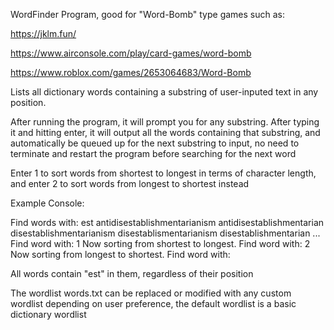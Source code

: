 WordFinder Program, good for "Word-Bomb" type games such as:

https://jklm.fun/

https://www.airconsole.com/play/card-games/word-bomb

https://www.roblox.com/games/2653064683/Word-Bomb

Lists all dictionary words containing a substring of user-inputed text in any position. 


After running the program, it will prompt you for any substring. After typing it and hitting enter, it will output all the words containing that substring,
and automatically be queued up for the next substring to input, no need to terminate and restart the program before searching for the next word


Enter 1 to sort words from shortest to longest in terms of character length, and enter 2 to sort words from longest to shortest instead


Example Console:

Find words with: est
antidisestablishmentarianism
antidisestablishmentarian
disestablishmentarianism
disestablismentarianism
disestablishmentarian
...
Find word with: 1
Now sorting from shortest to longest.
Find word with: 2
Now sorting from longest to shortest.
Find word with: 

All words contain "est" in them, regardless of their position

The wordlist  words.txt can be replaced or modified with any custom wordlist depending on user preference, the default wordlist is a basic dictionary wordlist
